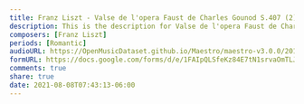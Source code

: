 ```yaml
---
title: Franz Liszt - Valse de l'opera Faust de Charles Gounod S.407 (2)
description: This is the description for Valse de l'opera Faust de Charles Gounod S.407 by Franz Liszt
composers: [Franz Liszt]
periods: [Romantic]
audioURL: https://OpenMusicDataset.github.io/Maestro/maestro-v3.0.0/2017/MIDI-Unprocessed_072_PIANO072_MID--AUDIO-split_07-08-17_Piano-e_1-06_wav--4.midi
formURL: https://docs.google.com/forms/d/e/1FAIpQLSfeKz84E7tN1srvaOmTLJVuAnXUfOsQMnkgRXq4WKFGESqIDg/viewform
comments: true
share: true
date: 2021-08-08T07:43:13-06:00
---
```

